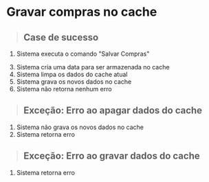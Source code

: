# Gravar compras no cache 

> ## Case de sucesso 
1. Sistema executa o comando "Salvar Compras" 
<!-- 2. Sistema faz um encoding nos dados a serem gravados  -->
3. Sistema cria uma data para ser armazenada no cache 
4. Sistema limpa os dados do cache atual 
5. Sistema grava os novos dados no cache 
6. Sistema não retorna nenhum erro 

> ## Exceção: Erro ao apagar dados do cache 
1. Sistema não grava os novos dados no cache 
2. Sistema retorna erro 

> ## Exceção: Erro ao gravar dados do cache 
1. Sistema retorna erro 
